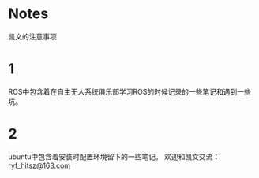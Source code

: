 # Notes
凯文的注意事项
# 1
ROS中包含着在自主无人系统俱乐部学习ROS的时候记录的一些笔记和遇到一些坑。
# 2
ubuntu中包含着安装时配置环境留下的一些笔记。
欢迎和凯文交流：ryf_hitsz@163.com
